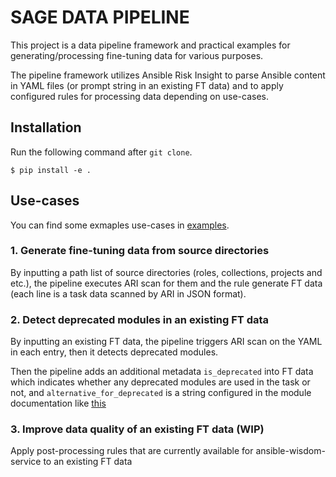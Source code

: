 # SAGE DATA PIPELINE

This project is a data pipeline framework and practical examples for generating/processing fine-tuning data for various purposes.

The pipeline framework utilizes Ansible Risk Insight to parse Ansible content in YAML files (or prompt string in an existing FT data) and to apply configured rules for processing data depending on use-cases.

## Installation

Run the following command after `git clone`.

```
$ pip install -e .
```

## Use-cases

You can find some exmaples use-cases in [examples](./examples/).

### 1. Generate fine-tuning data from source directories

By inputting a path list of source directories (roles, collections, projects and etc.), the pipeline executes ARI scan for them and the rule generate FT data (each line is a task data scanned by ARI in JSON format).

### 2. Detect deprecated modules in an existing FT data

By inputting an existing FT data, the pipeline triggers ARI scan on the YAML in each entry, then it detects deprecated modules. 

Then the pipeline adds an additional metadata `is_deprecated` into FT data which indicates whether any deprecated modules are used in the task or not, and `alternative_for_deprecated` is a string configured in the module documentation like [this](https://github.com/ansible-collections/ibm.qradar/blob/main/plugins/modules/log_source_management.py#L19) 

### 3. Improve data quality of an existing FT data (WIP)

Apply post-processing rules that are currently available for ansible-wisdom-service to an existing FT data
